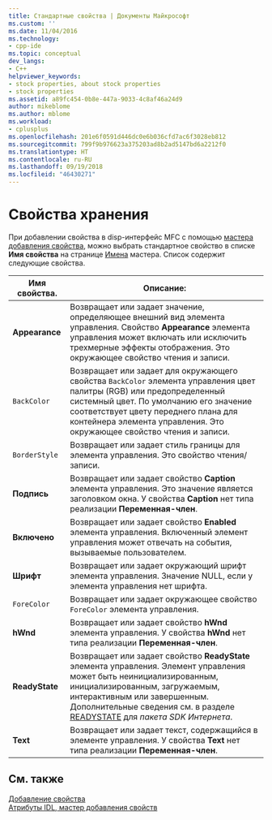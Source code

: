 ```yaml
---
title: Стандартные свойства | Документы Майкрософт
ms.custom: ''
ms.date: 11/04/2016
ms.technology:
- cpp-ide
ms.topic: conceptual
dev_langs:
- C++
helpviewer_keywords:
- stock properties, about stock properties
- stock properties
ms.assetid: a89fc454-0b8e-447a-9033-4c8af46a24d9
author: mikeblome
ms.author: mblome
ms.workload:
- cplusplus
ms.openlocfilehash: 201e6f0591d446dc0e6b036cfd7ac6f3028eb812
ms.sourcegitcommit: 799f9b976623a375203ad8b2ad5147bd6a2212f0
ms.translationtype: HT
ms.contentlocale: ru-RU
ms.lasthandoff: 09/19/2018
ms.locfileid: "46430271"
---
```

# <a name="stock-properties"></a>Свойства хранения

При добавлении свойства в disp-интерфейс MFC с помощью [мастера добавления свойства](../ide/idl-attributes-add-property-wizard.md), можно выбрать стандартное свойство в списке **Имя свойства** на странице [Имена](../ide/names-add-property-wizard.md) мастера. Список содержит следующие свойства.

|Имя свойства.|Описание:|
|-------------------|-----------------|
|**Appearance**|Возвращает или задает значение, определяющее внешний вид элемента управления. Свойство **Appearance** элемента управления может включать или исключить трехмерные эффекты отображения. Это окружающее свойство чтения и записи.|
|`BackColor`|Возвращает или задает для окружающего свойства `BackColor` элемента управления цвет палитры (RGB) или предопределенный системный цвет. По умолчанию его значение соответствует цвету переднего плана для контейнера элемента управления. Это окружающее свойство чтения и записи.|
|`BorderStyle`|Возвращает или задает стиль границы для элемента управления. Это свойство чтения/записи.|
|**Подпись**|Возвращает или задает свойство **Caption** элемента управления. Это значение является заголовком окна. У свойства **Caption** нет типа реализации **Переменная-член**.|
|**Включено**|Возвращает или задает свойство **Enabled** элемента управления. Включенный элемент управления может отвечать на события, вызываемые пользователем.|
|**Шрифт**|Возвращает или задает окружающий шрифт элемента управления. Значение NULL, если у элемента управления нет шрифта.|
|`ForeColor`|Возвращает или задает окружающее свойство `ForeColor` элемента управления.|
|**hWnd**|Возвращает или задает свойство **hWnd** элемента управления. У свойства **hWnd** нет типа реализации **Переменная-член**.|
|**ReadyState**|Возвращает или задает свойство **ReadyState** элемента управления. Элемент управления может быть неинициализированным, инициализированным, загружаемым, интерактивным или завершенным. Дополнительные сведения см. в разделе [READYSTATE](https://msdn.microsoft.com/library/aa768362.aspx) для *пакета SDK Интернета*.|
|**Text**|Возвращает или задает текст, содержащийся в элементе управления. У свойства **Text** нет типа реализации **Переменная-член**.|

## <a name="see-also"></a>См. также

[Добавление свойства](../ide/adding-a-property-visual-cpp.md)<br>
[Атрибуты IDL, мастер добавления свойств](../ide/idl-attributes-add-property-wizard.md)